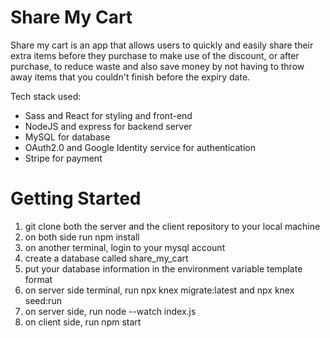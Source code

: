 # Share My Cart

Share my cart is an app that allows users to quickly and easily share their extra items before they purchase to make use of the discount, or after purchase, to reduce waste and also save money by not having to throw away items that you couldn't finish before the expiry date.


Tech stack used:
- Sass and React for styling and front-end 
- NodeJS and express for backend server
- MySQL for database
- OAuth2.0 and Google Identity service for authentication
- Stripe for payment


# Getting Started
1. git clone both the server and the client repository to your local machine
2. on both side run npm install
3. on another terminal, login to your mysql account
4. create a database called share_my_cart
5. put your database information in the environment variable template format
6. on server side terminal, run npx knex migrate:latest and npx knex seed:run
7. on server side, run node --watch index.js 
8. on client side, run npm start
